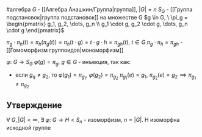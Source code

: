 #алгебра 
$G$ - [[Алгебра Анашкин/Группа|группа]], $|G| = n$
$S_G$ - [[Группа подстановок|группа подстановок]] на множестве G
$g \in G, \ \pi_g = \begin{pmatrix} g_1, g_2, \dots, g_n \\ g_1 \cdot g, g_2 \cdot g, \dots, g_n \cdot g \end{pmatrix}$

$\pi_g \cdot \pi_h (t) = \pi_h(\pi_g(t)) = \pi_h(t \cdot g) = t \cdot g \cdot h = \pi_{gh}(t) , \ t \in G$
$\pi_g \cdot \pi_h = \pi_{gh}$ - [[Гомоморфизм группоидов|мономорфизм]]

$\varphi: \ G \to S_G$
$\varphi(g) = \pi_g, \ g \in G$ - инъекция, так как:
- если $g_q \neq g_2$, то $\varphi(g_1) = \pi_{g_1}, \ \varphi(g_2) = \pi_{g_2}$
	$\pi_{g_1}(e) = g_1, \ \pi_{g_2}(e) = g_2 \implies \pi_{g_1} \neq \pi_{g_2}$

## Утверждение
$\forall \ G, |G| < \infty, \ \exists \ \varphi: \ G \to H < S_n$ - изоморфизм, $n = |G|$.
H изоморфна исходной группе